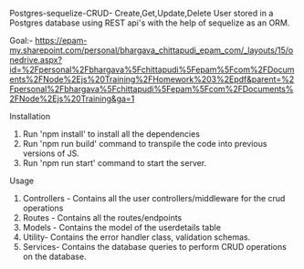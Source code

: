 Postgres-sequelize-CRUD-
Create,Get,Update,Delete User stored in a Postgres database using REST api's with the help of sequelize as an ORM.

Goal:- 
https://epam-my.sharepoint.com/personal/bhargava_chittapudi_epam_com/_layouts/15/onedrive.aspx?id=%2Fpersonal%2Fbhargava%5Fchittapudi%5Fepam%5Fcom%2FDocuments%2FNode%2Ejs%20Training%2FHomework%203%2Epdf&parent=%2Fpersonal%2Fbhargava%5Fchittapudi%5Fepam%5Fcom%2FDocuments%2FNode%2Ejs%20Training&ga=1

Installation
1. Run 'npm install' to install all the dependencies
2. Run 'npm run build' command to transpile the code into previous versions of JS.
3. Run 'npm run start' command to start the server.

Usage
1. Controllers - Contains all the user controllers/middleware for the crud operations
2. Routes - Contains all the routes/endpoints
3. Models - Contains the model of the userdetails table
4. Utility- Contains the error handler class, validation schemas.
5. Services- Contains the database queries to perform CRUD operations on the database.